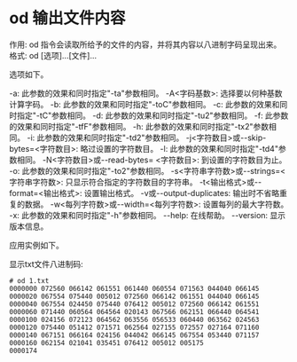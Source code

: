 # od 输出文件内容

作用: od 指令会读取所给予的文件的内容，并将其内容以八进制字码呈现出来。
格式: od [选项]...[文件]...

选项如下。

-a: 此参数的效果和同时指定"-ta"参数相同。
-A<字码基数>: 选择要以何种基数计算字码。
-b: 此参数的效果和同时指定"-toC"参数相同。
-c: 此参数的效果和同时指定"-tC"参数相同。
-d: 此参数的效果和同时指定"-tu2"参数相同。
-f: 此参数的效果和同时指定"-tfF"参数相同。
-h: 此参数的效果和同时指定"-tx2"参数相同。
-i: 此参数的效果和同时指定"-td2"参数相同。
-j<字符数目>或--skip-bytes=<字符数目>: 略过设置的字符数目。
-l: 此参数的效果和同时指定"-td4"参数相同。
-N<字符数目>或--read-bytes= <字符数目>: 到设置的字符数目为止。
-o: 此参数的效果和同时指定"-to2"参数相同。
-s<字符串字符数>或--strings=<字符串字符数>: 只显示符合指定的字符数目的字符串。 
-t<输出格式>或--format=<输出格式>: 设置输出格式。
-v或--output-duplicates: 输出时不省略重复的数据。
-w<每列字符数>或--width=<每列字符数>: 设置每列的最大字符数。
-x: 此参数的效果和同时指定"-h"参数相同。
--help: 在线帮助。
--version: 显示版本信息。

应用实例如下。

显示txt文件八进制码:
```
# od 1.txt
0000000 072560 066142 061551 061440 060554 071563 044040 066145
0000020 067554 075440 005012 072560 066142 061551 044040 066145 
0000040 067554 024450 075440 076412 005012 072560 066142 061551 
0000060 071440 060564 064564 020143 067566 062151 066440 064541 
0000100 024156 072123 064562 063556 056533 060440 063562 024563 
0000120 075440 051412 071571 062564 027155 072557 027164 071160 
0000140 067151 066164 024156 044042 066145 067554 053440 071157 
0000160 062154 021041 035451 076412 005012 005175
0000174
```